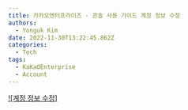 ```yaml
---
title: 카카오엔터프라이즈 - 콘솔 사용 가이드 계정 정보 수정
authors:
  - Yonguk Kim
date: 2022-11-30T13:22:45.862Z
categories:
  - Tech
tags:
  - KaKaOEnterprise
  - Account
---
```


[![계정 정보 수정]](https://youtu.be/STR283pdyd0?si=9AidWev2vUQPlMLQ)